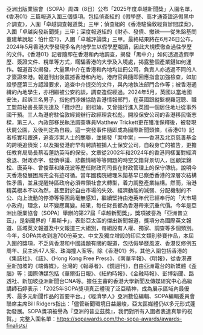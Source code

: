 亞洲出版業協會（SOPA）周四（8日）公布「2025年度卓越新聞獎」入圍名單，《香港01》三篇報道入圍三個獎項。包括偵查組的《假學歷、高才通簽證造假黑中介調查》，入圍「卓越調查報道獎」三甲；偵查組的《香港駐倫敦經貿辦間諜案》，入圍「卓越突發新聞獎」三甲；深度報道組的《財赤、發債、撤辣——從朱鎔基問董建華說起：怕什麼?》，入圍「卓越評論獎」三甲。最終結果將在6月26日公布。2024年5月香港大學發現多名內地學生以假學歷報讀，因此大規模徹查過往學歷的文件。《香港01》記者隨即在香港和內地調查，揭發「黑中介」如何透過造假學歷、簽證文件、稅單等方式，瞞騙香港的大學及入境處，揭露整個產業鏈如何運作。報道首次揭發，大量黑中介在香港和內地均註冊公司，負責人亦透過不同的人才簽證來港。報道刊出後震撼香港和內地，港府官員隨即回應指會加強檢查，如加設學歷第三方認證要求，追查中介提交的文件，與內地執法部門合作等；被香港通緝的內地學生，亦相繼被公安約談，調查造假經過。2024年5月，英國以當地國安法，起訴三名男子，指他們涉嫌協助香港情報部門，在英國跟縱監視羅冠聰、職工盟前秘書長蒙兆達及「攬炒巴」劉祖廸，又曾強行進入英國一個居住地址從事外國干預。三人為港府駐倫敦經貿辦行政經理袁松彪，開設保安公司的香港移民衞志樑，第三人、內政部移民執法調查專員Matthew Trickett更在獲准保釋後，被發現伏屍公園，及後判定為自殺。這一突發事件隨即成為國際新聞頭條，《香港01》記者核實和跟進，追查涉案人士的關聯，並揭發「案中案」——香港及北京慈善基金的跨境追債案；以及揭發港府早有聘請被捕人士保安公司，自殺身亡的被告，更擔任教育局局長蔡若蓮訪英時的保安。文章從2002年和2024年的香港同樣面對經濟衰退、財政赤字、發債爭議、悲觀情緒等等問題的時空交錯背景切入，回顧梁錦松、唐英年、曾俊華和陳茂波等歷任財政司司長在財政管理上的保守傳統，說明今天香港發展困局完全有迹可循。當年國務院總理朱鎔基早已察悉香港的深層次結構性矛盾，並且提醒特區政府必須帶領社會大轉型，着力調整產業結構。然而，治港精英根本不以為然，甚至對於自由市場的失效、經濟動能的減弱、分配機制的不公、向上流動的停滯等等困局毫無感知，繼續堅持由港英年代已經奉行的「大市場小政府」理念，以不變應萬變。結果，每任財長都為香港帶來沉重代價。今年是亞洲出版業協會（SOPA）舉辦的第27屆「卓越新聞獎」，獎項被譽為「亞洲普立茲」，是新聞界的「奧斯卡」，表彰亞太區的傑出新聞報道，獎項分為國際英文報道、區域英文報道及中文報道三大組別，每組設有人權、獨家、調查等多個類別。今年，SOPA共收到逾700份英文、中文及獨立增設的印尼文類別參賽作品，本屆入圍的獎項，不乏與香港和中國議題有關的報道，包括假學歷風波、香港反修例五周年、民主派47人案、珠海撞人案等。除《香港01》外，其他入圍包括香港的《集誌社》、《誌》、《Hong Kong Free Press》、《南華早報》、《明報》，從香港遷至新加坡的《端傳媒》，台灣的《報導者》、《鏡週刊》，自由亞洲電台的新媒體《歪腦》等；國際傳媒包括《華爾街日報》、《紐約時報》、《金融時報》、彭博新聞、路透社、新加坡亞洲新聞台CNA等。擔任主審的香港大學新聞及傳媒研究中心高級講師石婷表示：「2025年SOPA獎項真正體現了泛亞精神，成為展示區域內最優秀、最多元新聞作品的首要平台。」《經濟學人》亞洲數位編輯、SOPA編輯委員會聯席主席Bill Ridgers指出：「儘管新聞環境日益嚴峻，亞太區媒體仍以多元形式蓬勃發展。SOPA獎項被譽為『亞洲的普立茲獎』，我們對所有入圍者表達真摯的祝賀。」完整入圍名單：https://sopawards.com/the-sopa-awards/awards-finalists/